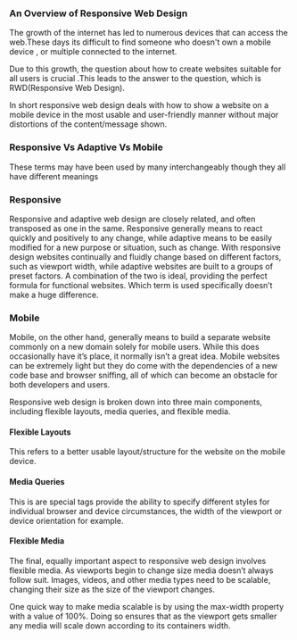 
### An Overview of Responsive Web Design


The growth of the internet has led to numerous devices that can access the web.These days its difficult to find someone who doesn't own a mobile device , or multiple connected to the internet.

Due to this growth, the question about how to create websites suitable for all users is crucial .This leads to the answer to the question, which is RWD(Responsive Web Design).

In short responsive web design deals with how to show a website on a mobile device in the most usable and user-friendly manner without major distortions of the content/message shown.

### Responsive Vs Adaptive Vs Mobile

These terms may have been used by many interchangeably though they all have different meanings

### Responsive 

Responsive and adaptive web design are closely related, and often transposed as one in the same. Responsive generally means to react quickly and positively to any change, while adaptive means to be easily modified for a new purpose or situation, such as change. With responsive design websites continually and fluidly change based on different factors, such as viewport width, while adaptive websites are built to a groups of preset factors. A combination of the two is ideal, providing the perfect formula for functional websites. Which term is used specifically doesn’t make a huge difference.

### Mobile

Mobile, on the other hand, generally means to build a separate website commonly on a new domain solely for mobile users. While this does occasionally have it’s place, it normally isn’t a great idea. Mobile websites can be extremely light but they do come with the dependencies of a new code base and browser sniffing, all of which can become an obstacle for both developers and users.


Responsive web design is broken down into three main components, including flexible layouts, media queries, and flexible media. 

#### Flexible Layouts

This refers to a better usable layout/structure for the website on the mobile device.

#### Media Queries

This is are special tags provide the ability to specify different styles for individual browser and device circumstances, the width of the viewport or device orientation for example.

#### Flexible Media

The final, equally important aspect to responsive web design involves flexible media. As viewports begin to change size media doesn’t always follow suit. Images, videos, and other media types need to be scalable, changing their size as the size of the viewport changes.

One quick way to make media scalable is by using the max-width property with a value of 100%. Doing so ensures that as the viewport gets smaller any media will scale down according to its containers width.













